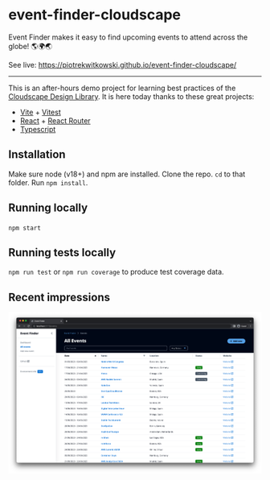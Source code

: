 # event-finder-cloudscape
Event Finder makes it easy to find upcoming events to attend across the globe! 🌎🌍🌏

See live: https://piotrekwitkowski.github.io/event-finder-cloudscape/

------

This is an after-hours demo project for learning best practices of the [Cloudscape Design Library](https://cloudscape.design/). It is here today thanks to these great projects:
- [Vite](https://vitejs.dev/) + [Vitest](https://vitest.dev/)
- [React](https://reactjs.org/) + [React Router](https://reactrouter.com/)
- [Typescript](https://www.typescriptlang.org/)

## Installation
Make sure node (v18+) and npm are installed. Clone the repo. `cd` to that folder. Run `npm install`.

## Running locally
`npm start`

## Running tests locally
`npm run test` or `npm run coverage` to produce test coverage data.

## Recent impressions
![](./screenshots/Screenshot%202023-01-10%20at%2023.34.50.png)
